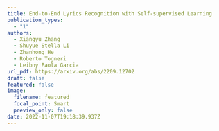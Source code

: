 ```yaml
---
title: End-to-End Lyrics Recognition with Self-supervised Learning
publication_types:
  - "1"
authors:
  - Xiangyu Zhang
  - Shuyue Stella Li
  - Zhanhong He
  - Roberto Togneri
  - Leibny Paola Garcia
url_pdf: https://arxiv.org/abs/2209.12702
draft: false
featured: false
image:
  filename: featured
  focal_point: Smart
  preview_only: false
date: 2022-11-07T19:18:39.937Z
---
```

